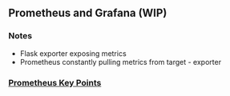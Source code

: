 ## Prometheus and Grafana (WIP)

### Notes

- Flask exporter exposing metrics
- Prometheus constantly pulling metrics from target - exporter


### [Prometheus Key Points](https://github.com/DavidHe1127/Mr.He_HandBook/tree/master/DevOps/prometheus)

